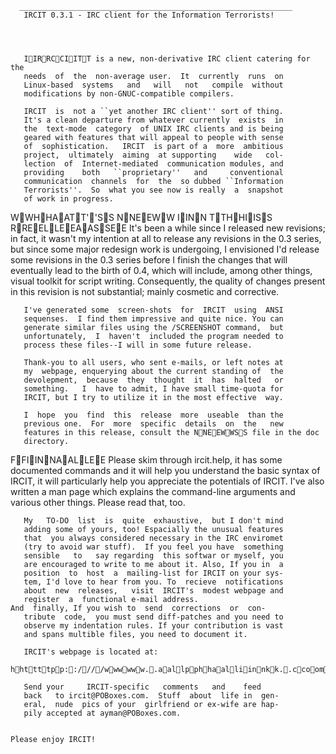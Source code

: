 
      _____________________________________________________________
       IRCIT 0.3.1 - IRC client for the Information Terrorists!




       IIRRCCIITT is a new, non-derivative IRC client catering for the
       needs  of  the  non-average user.  It  currently	 runs  on
       Linux-based  systems   and   will   not	 compile  without
       modifications by non-GNUC-compatible compilers.

       IRCIT  is  not a ``yet another IRC client'' sort of thing.
       It's a clean departure from whatever currently  exists  in
       the  text-mode  category	 of UNIX IRC clients and is being
       geared with features that will appeal to people with sense
       of  sophistication.   IRCIT  is part of a  more	ambitious
       project,	 ultimately  aiming  at supporting    wide   col-
       lection	of  Internet-mediated  communication modules, and
       providing    both   ``proprietary''   and     conventional
       communication  channels	for  the  so dubbed ``Information
       Terrorists''.  So  what you see now is really  a	 snapshot
       of work in progress.


WWHHAATT''SS NNEEWW IINN TTHHIISS RREELLEEAASSEE
       It's been a while since I released new revisions; in fact,
       it wasn't my intention at all to release any revisions  in
       the  0.3	 series,  but  since  some major redesign work is
       undergoing, I envisioned I'd release  some  revisions   in
       the   0.3   series   before  I  finish  the  changes  that
       will eventually lead to	the  birth  of	0.4,  which  will
       include,	 among	other  things,	visual toolkit for script
       writing. Consequently, the quality of changes  present  in
       this  revision	is   not   substantial;	 mainly	 cosmetic
       and  corrective.

       I've generated some  screen-shots  for  IRCIT  using  ANSI
       sequenses.  I find them impressive and quite nice. You can
       generate similar files using the /SCREENSHOT command,  but
       unfortunately,  I  haven't  included the program needed to
       process these files--I will in some future release.

       Thank-you to all users, who sent e-mails, or left notes at
       my  webpage, enquerying about the current standing of  the
       devolepment,  because  they  thought  it	 has  halted   or
       something.   I  have to admit, I have small time-quota for
       IRCIT, but I try to utilize it in the most effective  way.

       I  hope	you  find  this	 release  more	useable	 than the
       previous one.  For  more	 specific  details  on	the   new
       features in this release, consult the NNEEWWSS file in the doc
       directory.


FFIINNAALLEE
       Please  skim through ircit.help, it  has	 some  documented
       commands and it will help you understand the basic  syntax
       of  IRCIT,  it will  particularly help you appreciate  the
       potentials  of  IRCIT.  I've also written a man page which
       explains the command-line  arguments   and  various  other
       things. Please read that, too.

       My   TO-DO  list	 is  quite  exhaustive,	 but I don't mind
       adding some of yours, too! Espacially the unusual features
       that  you always considered necessary in the IRC enviromet
       (try to avoid war stuff).  If you feel you have	something
       sensible	  to   say regarding  this softwar or myself, you
       are encouraged to write to me about it. Also, If you in	a
       position	 to  host  a  mailing-list for IRCIT on your sys-
       tem, I'd love to hear from you. To  recieve  notifications
       about  new  releases,   visit  IRCIT's  modest webpage and
       register	 a  functional e-mail address.
	And  finally, If you wish to  send  corrections	 or  con-
       tribute	code,  you must send diff-patches and you need to
       observe my indentation rules. If your contribution is vast
       and spans multible files, you need to document it.

       IRCIT's webpage is located at:
	       hhttttpp::////wwwwww..aallpphhaalliinnkk..ccoomm..aauu//~~aaaayymmaann//

       Send	your	 IRCIT-specific	  comments   and    feed
       back   to ircit@POBoxes.com.  Stuff  about  life	in  gen-
       eral,  nude  pics of your  girlfriend or ex-wife are hap-
       pily accepted at ayman@POBoxes.com.


	Please enjoy IRCIT!

